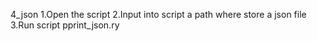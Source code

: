  4_json
 1.Open the script
 2.Input into script a path where store a json file
 3.Run script pprint_json.ry